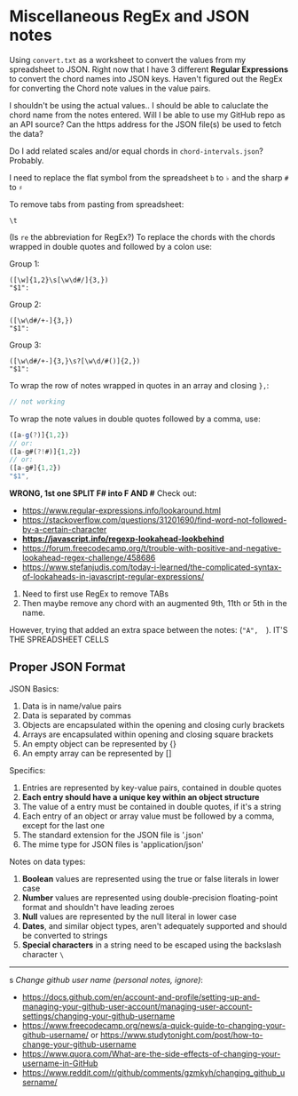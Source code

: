 # Miscellaneous RegEx and JSON notes

Using `convert.txt` as a worksheet to convert the values from my spreadsheet to JSON. Right now that I have 3 different **Regular Expressions** to convert the chord names into JSON keys. Haven't figured out the RegEx for converting the Chord note values in the value pairs.

I shouldn't be using the actual values.. I should be able to caluclate the chord name from the notes entered. Will I be able to use my GitHub repo as an API source? Can the https address for the JSON file(s) be used to fetch the data?

Do I add related scales and/or equal chords in `chord-intervals.json`? Probably.

I need to replace the flat symbol from the spreadsheet `b` to `♭` and the sharp `#` to `♯`

To remove tabs from pasting from spreadsheet:
```
\t
```
(Is `re` the abbreviation for RegEx?) To replace the chords with the chords wrapped in double quotes and followed by a colon use:

Group 1:
```re
([\w]{1,2}\s[\w\d#/]{3,})
"$1":
```

Group 2:
```re
([\w\d#/+-]{3,})
"$1":
```

Group 3:
```re
([\w\d#/+-]{3,}\s?[\w\d/#()]{2,})
"$1":
```

To wrap the row of notes wrapped in quotes in an array and closing `},`:
```js 
// not working
```

To wrap the note values in double quotes followed by a comma, use:
```js 
([a-g(?)]{1,2})
// or:
([a-g#(?!#)]{1,2})
// or: 
([a-g#]{1,2})
"$1", 
```

**WRONG, 1st one SPLIT F# into F AND #** Check out:
- https://www.regular-expressions.info/lookaround.html
- https://stackoverflow.com/questions/31201690/find-word-not-followed-by-a-certain-character 
- **https://javascript.info/regexp-lookahead-lookbehind**
- https://forum.freecodecamp.org/t/trouble-with-positive-and-negative-lookahead-regex-challenge/458686 
- https://www.stefanjudis.com/today-i-learned/the-complicated-syntax-of-lookaheads-in-javascript-regular-expressions/ 

1. Need to first use RegEx to remove TABs
2. Then maybe remove any chord with an augmented 9th, 11th or 5th in the name.

However, trying that added an extra space between the notes: (`"A",  `). IT'S THE SPREADSHEET CELLS

## Proper JSON Format

JSON Basics:
1. Data is in name/value pairs
1. Data is separated by commas
1. Objects are encapsulated within the opening and closing curly brackets
1. Arrays are encapsulated within opening and closing square brackets
1. An empty object can be represented by {}
1. An empty array can be represented by []

Specifics:
1. Entries are represented by key-value pairs, contained in double quotes
1. **Each entry should have a unique key within an object structure**
1. The value of a entry must be contained in double quotes, if it's a string
1. Each entry of an object or array value must be followed by a comma, except for the last one
1. The standard extension for the JSON file is '.json'
1. The mime type for JSON files is 'application/json'

Notes on data types:
1. **Boolean** values are represented using the true or false literals in lower case
1. **Number** values are represented using double-precision floating-point format and shouldn't have leading zeroes
1. **Null** values are represented by the null literal in lower case
1. **Dates**, and similar object types, aren't adequately supported and should be converted to strings
1. **Special characters** in a string need to be escaped using the backslash character `\`

- - - 
s
*Change github user name (personal notes, ignore)*: 
- https://docs.github.com/en/account-and-profile/setting-up-and-managing-your-github-user-account/managing-user-account-settings/changing-your-github-username
- https://www.freecodecamp.org/news/a-quick-guide-to-changing-your-github-username/ or https://www.studytonight.com/post/how-to-change-your-github-username
- https://www.quora.com/What-are-the-side-effects-of-changing-your-username-in-GitHub 
- https://www.reddit.com/r/github/comments/gzmkyh/changing_github_username/ 